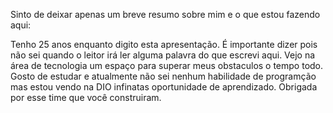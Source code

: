 Sinto de deixar apenas um breve resumo sobre mim e o que estou fazendo aqui:

Tenho 25 anos enquanto digito esta apresentação. É importante dizer pois não sei quando o leitor irá ler alguma palavra do que escrevi aqui.
Vejo na área de tecnologia um espaço para superar meus obstaculos o tempo todo. Gosto de estudar e atualmente não sei nenhum habilidade de programção mas estou vendo na DIO 
infinatas oportunidade de aprendizado. Obrigada por esse time que você construiram. 
